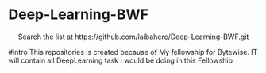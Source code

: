 # Deep-Learning-BWF

<div align="center" markdown="1">
Search the list at    https://github.com/laibahere/Deep-Learning-BWF.git
</div>


#intro 
This repositories is created because of My fellowship for Bytewise. IT will contain all DeepLearning task I would be doing in this Fellowship
